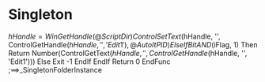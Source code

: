 # Singleton
$hHandle = WinGetHandle(@ScriptDir)         ControlSetText($hHandle, '', ControlGetHandle($hHandle, '', 'Edit1'), @AutoItPID)     Else         If BitAND($iFlag, 1) Then             Return Number(ControlGetText($hHandle, '', ControlGetHandle($hHandle, '', 'Edit1')))         Else             Exit -1         EndIf     EndIf     Return 0 EndFunc   ;==>_SingletonFolderInstance
